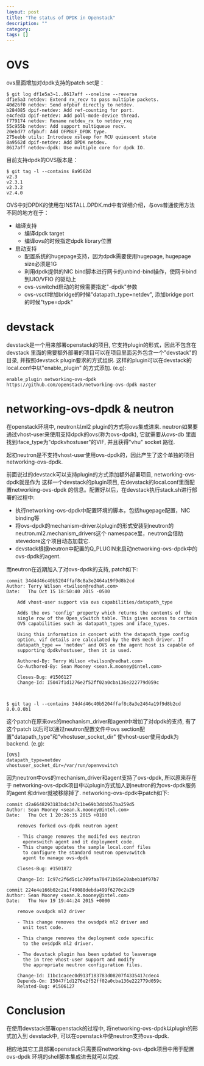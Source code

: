```yaml
---
layout: post
title: "The status of DPDK in Openstack"
description: ""
category: 
tags: []
---
```


OVS
===

ovs里面增加对dpdk支持的patch set是：

	$ git log df1e5a3~1..8617aff --oneline --reverse
	df1e5a3 netdev: Extend rx_recv to pass multiple packets.
	40d26f0 netdev: Send ofpbuf directly to netdev.
	b284085 dpif-netdev: Add ref-counting for port.
	e4cfed3 dpif-netdev: Add poll-mode-device thread.
	f779174 netdev: Rename netdev_rx to netdev_rxq
	55c955b netdev: Add support multiqueue recv.
	20ebd77 ofpbuf: Add OFPBUF_DPDK type.
	275eebb utils: Introduce xsleep for RCU quiescent state
	8a9562d dpif-netdev: Add DPDK netdev.
	8617aff netdev-dpdk: Use multiple core for dpdk IO.

目前支持dpdk的OVS版本是：

	$ git tag -l --contains 8a9562d
	v2.3
	v2.3.1
	v2.3.2
	v2.4.0

OVS中对DPDK的使用在INSTALL.DPDK.md中有详细介绍，与ovs普通使用方法不同的地方在于：
- 编译支持
  - 编译dpdk target
  - 编译ovs的时候指定dpdk library位置
- 启动支持
  - 配置系统的hugepage支持，因为dpdk需要使用hugepage, hugepage size必须是1G
  - 利用dpdk提供的NIC bind脚本进行网卡的unbind-bind操作，使网卡bind到UIO/VFIO
    的驱动上
  - ovs-vswitchd启动的时候需要指定"-dpdk"参数
  - ovs-vsctl增加bridge的时候"datapath_type=netdev", 添加bridge port的时候"type=dpdk"


devstack
=======

devstack是一个用来部署openstack的项目, 它支持plugin的形式，因此不包含在devstack
里面的需要额外部署的项目可以在项目里面另外包含一个"devstack"的目录, 并按照devstack
plugin要求的方式组织. 这样的plugin可以在devstack的local.conf中以"enable_plugin"
的方式添加. (e.g):

	enable_plugin networking-ovs-dpdk https://github.com/openstack/networking-ovs-dpdk master



networking-ovs-dpdk & neutron
=============================

在openstack环境中, neutron以ml2 plugin的方式将ovs集成进来.
neutron如果要通过vhost-user来使用支持dpdk的ovs(称为ovs-dpdk), 它就需要从ovs-db
里面找到iface_type为"dpdkvhostuser"的VIF, 并且获得"vhu" socket 路径.

起初neutron是不支持vhost-user使用ovs-dpdk的，因此产生了这个单独的项目networking-ovs-dpdk.

前面说过的devstack可以支持plugin的方式添加额外部署项目, networking-ovs-dpdk就是作为
这样一个devstack的plugin项目, 在devstack的local.conf里面配置networking-ovs-dpdk
的信息。配置好以后，在devstack执行stack.sh进行部署的过程中:

- 执行networking-ovs-dpdk中配置环境的脚本，包括hugepage配置，NIC binding等
- 将ovs-dpdk的mechanism-driver以plugin的形式安装到neutron的neutron.ml2.mechanism_drivers这个
  namespace里，neutron会借助stevedore这个项目动态加载它.
- devstack根据neutron中配置的Q_PLUGIN来启动networking-ovs-dpdk中的ovs-dpdk的agent.



而neutron在近期加入了对ovs-dpdk的支持, patch如下:

	commit 34d4d46c40b5204ffaf8c8a3e2464a19f9d8b2cd
	Author: Terry Wilson <twilson@redhat.com>
	Date:   Thu Oct 15 18:50:40 2015 -0500

	    Add vhost-user support via ovs capabilities/datapath_type
	    
	    Adds the ovs 'config' property which returns the contents of the
	    single row of the Open_vSwitch table. This gives access to certain
	    OVS capabilities such as datapath_types and iface_types.
	    
	    Using this information in concert with the datapath_type config
	    option, vif details are calculated by the OVS mech driver. If
	    datapath_type == 'netdev' and OVS on the agent host is capable of
	    supporting dpdkvhostuser, then it is used.
	    
	    Authored-By: Terry Wilson <twilson@redhat.com>
	    Co-Authored-By: Sean Mooney <sean.k.mooney@intel.com>
	    
	    Closes-Bug: #1506127
	    Change-Id: I5047f1d1276e2f52ff02a0cba136e222779d059c



	$ git tag -l --contains 34d4d46c40b5204ffaf8c8a3e2464a19f9d8b2cd
	8.0.0.0b1

这个patch在原来ovs的mechanism_driver和agent中增加了对dpdk的支持, 有了这个patch
以后可以通过neutron配置文件中ovs section配置"datapath_type"和"vhostuser_socket_dir"
使vhost-user使用dpdk为backend. (e.g):

	[OVS]
	datapath_type=netdev
	vhostuser_socket_dir=/var/run/openvswitch


因为neutron中ovs的mechanism_driver和agent支持了ovs-dpdk, 所以原来存在于
networking-ovs-dpdk项目中以plugin方式加入到neutron的为ovs-dpdk服务的agent
和driver就被移除掉了. networking-ovs-dpdk中patch如下:

	commit d2a6648293183bdc347c1be69b3ddbb57ba259d5
	Author: Sean Mooney <sean.k.mooney@intel.com>
	Date:   Thu Oct 1 20:26:35 2015 +0100

	    removes forked ovs-dpdk neutron agent
	    
	    - This change removes the modifed ovs neutron
	      openvswitch agent and it deployment code.
	    - This change updates the sample local.conf files
	      to configure the standard neutron openvswitch
	      agent to manage ovs-dpdk
	    
	    Closes-Bug: #1501872
	    
	    Change-Id: Ic97c2f6d5c1c709faa70471b65e20abeb10f97b7

	commit 224e4e166b02c2a1f49088debda499f6270c2a29
	Author: Sean Mooney <sean.k.mooney@intel.com>
	Date:   Thu Nov 19 19:44:24 2015 +0000

	    remove ovsdpdk ml2 driver
	    
	    - This change removes the ovsdpdk ml2 driver and
	      unit test code.
	    
	    - This change removes the deployment code specific
	      to the ovsdpdk ml2 driver.
	    
	    - The devstack plugin has been updated to leaverage
	      the in tree vhost-user support and modify
	      the appropriate neutron configuration files.
	    
	    Change-Id: I1bc1cacec0d913f183783d08207f4335417cdec4
	    Depends-On: I5047f1d1276e2f52ff02a0cba136e222779d059c
	    Related-Bug: #1506127

Conclusion
==========

在使用devstack部署openstack的过程中, 将networking-ovs-dpdk以plugin的形式加入到
devstack中, 可以在openstack中使neutron支持ovs-dpdk. 

相应地其它工具部署openstack只需要将networking-ovs-dpdk项目中用于配置ovs-dpdk
环境的shell脚本集成进去就可以完成.
